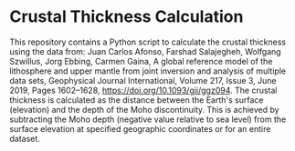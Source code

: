 # Crustal Thickness Calculation
This repository contains a Python script to calculate the crustal thickness using the data from: Juan Carlos Afonso, Farshad Salajegheh, Wolfgang Szwillus, Jorg Ebbing, Carmen Gaina, A global reference model of the lithosphere and upper mantle from joint inversion and analysis of multiple data sets, Geophysical Journal International, Volume 217, Issue 3, June 2019, Pages 1602–1628, https://doi.org/10.1093/gji/ggz094.
The crustal thickness is calculated as the distance between the Earth's surface (elevation) and the depth of the Moho discontinuity. This is achieved by subtracting the Moho depth (negative value relative to sea level) from the surface elevation at specified geographic coordinates or for an entire dataset.
